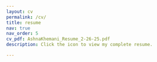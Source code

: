 ```yaml
---
layout: cv
permalink: /cv/
title: resume
nav: true
nav_order: 5
cv_pdf: AshnaKhemani_Resume_2-26-25.pdf
description: Click the icon to view my complete resume.

---
```

